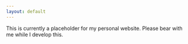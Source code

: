 ```yaml
---
layout: default
---
```


This is currently a placeholder for my personal website. Please bear with me while I develop this.

